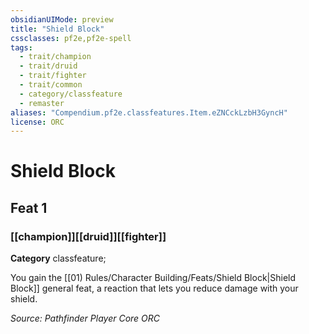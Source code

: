 ```yaml
---
obsidianUIMode: preview
title: "Shield Block"
cssclasses: pf2e,pf2e-spell
tags:
  - trait/champion
  - trait/druid
  - trait/fighter
  - trait/common
  - category/classfeature
  - remaster
aliases: "Compendium.pf2e.classfeatures.Item.eZNCckLzbH3GyncH"
license: ORC
---
```

# Shield Block
## Feat 1
### [[champion]][[druid]][[fighter]]

**Category** classfeature; 




You gain the [[01) Rules/Character Building/Feats/Shield Block|Shield Block]] general feat, a reaction that lets you reduce damage with your shield.

*Source: Pathfinder Player Core*
*ORC*